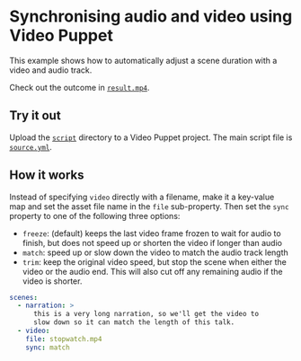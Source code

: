 # Synchronising audio and video using Video Puppet  

This example shows how to automatically adjust a scene duration with a video and audio track. 

Check out the outcome in [`result.mp4`](result.mp4).

## Try it out

Upload the [`script`](script) directory to a Video Puppet project. The main script file is [`source.yml`](script/source.yml).

## How it works

Instead of specifying `video` directly with a filename, make it a key-value map and set the asset file name in the `file` sub-property. Then set the `sync` property to one of the following three options:

* `freeze`: (default) keeps the last video frame frozen to wait for audio to finish, but does not speed up or shorten the video if longer than audio
* `match`: speed up or slow down the video to match the audio track length
* `trim`: keep the original video speed, but stop the scene when either the video or the audio end. This will also cut off any remaining audio if the video is shorter.

```yaml
scenes:
  - narration: >
      this is a very long narration, so we'll get the video to 
      slow down so it can match the length of this talk.
  - video:
    file: stopwatch.mp4
    sync: match
```
